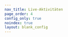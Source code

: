 ```yaml
---
nav_title: Live-Aktivitäten
page_order: 4
config_only: true
noindex: true
layout: blank_config
---
```

